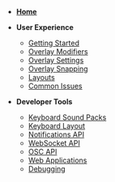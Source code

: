 * [**Home**](/)
- **User Experience**
    * [Getting Started](GettingStarted)
    * [Overlay Modifiers](OverlayModifiers)
    * [Overlay Settings](Settings)
    * [Overlay Snapping](WindowSnapping)
    * [Layouts](LayoutSystem)
    * [Common Issues](CommonIssues)
    

- **Developer Tools**
    * [Keyboard Sound Packs](KeyboardSoundPacks)
    * [Keyboard Layout](KeyboardLayout)
    * [Notifications API](NotificationsAPI)
    * [WebSocket API](WebsocketAPI)
    * [OSC API](OSCAPI)
    * [Web Applications](WebApplications)
    * [Debugging](Debugging)
